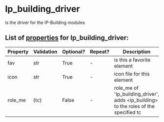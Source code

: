 <!--s_name-->
# Ip_building_driver

<!--e_name-->

<!--s_role-->
<!--e_role-->

<!--s_descr-->
is the driver for the IP-Building modules

<!--e_descr-->

<!--s_tbl-->
## List of [properties](Properties.md) for __Ip_building_driver__:

  | Property | Validation | Optional? | Repeat? | Description |
  | --- | --- | --- | --- | --- |
  | fav | str | True | - | is this a favorite element | 
  | icon | str | True | - | icon file for this element | 
  | role_me | {tc} | False | - | role_me of 'Ip_building_driver', adds <ip_building> to the roles of the specified tc | 
<!--e_tbl-->

